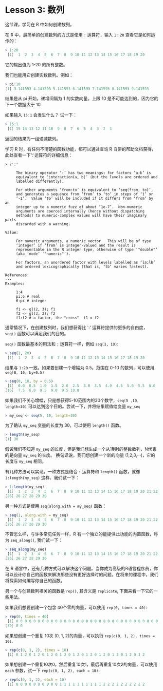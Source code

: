 # Lesson 3: 数列
这节课，学习在 R 中如何创建数列。

在 R 中，最简单的创建数列的方式是使用 `:` 运算符，输入 `1：20` 查看它是如何运作的：
~~~r
> 1:20
 [1]  1  2  3  4  5  6  7  8  9 10 11 12 13 14 15 16 17 18 19 20
~~~
它的输出值为 1-20 的所有整数。

我们也能用它创建实数数列。例如：
~~~r
> pi:10
[1] 3.141593 4.141593 5.141593 6.141593 7.141593 8.141593 9.141593
~~~
结果是从 pi 开始，递增间隔为 1 的实数向量。上限 10 是不可能达到的，因为它的下一个数据大于 10.

如果输入 `15:1` 会发生什么？ 试一下：
~~~r
> 15:1
 [1] 15 14 13 12 11 10  9  8  7  6  5  4  3  2  1
~~~
返回的结果为一组递减数列。

学习 R 时，有任何不清楚的函数功能，都可以通过查询 R 自带的帮助文档获得，此处查看一下':'运算符的详细信息：
~~~
> ?':'

     The binary operator ‘:’ has two meanings: for factors ‘a:b’ is
     equivalent to ‘interaction(a, b)’ (but the levels are ordered and
     labelled differently).

     For other arguments ‘from:to’ is equivalent to ‘seq(from, to)’,
     and generates a sequence from ‘from’ to ‘to’ in steps of ‘1’ or
     ‘-1’.  Value ‘to’ will be included if it differs from ‘from’ by an
     integer up to a numeric fuzz of about ‘1e-7’.  Non-numeric
     arguments are coerced internally (hence without dispatching
     methods) to numeric-complex values will have their imaginary parts
     discarded with a warning.

Value:

     For numeric arguments, a numeric vector.  This will be of type
     ‘integer’ if ‘from’ is integer-valued and the result is
     representable in the R integer type, otherwise of type ‘"double"’
     (aka ‘mode’ ‘"numeric"’).

     For factors, an unordered factor with levels labelled as ‘la:lb’
     and ordered lexicographically (that is, ‘lb’ varies fastest).

References:
···
Examples:

     1:4
     pi:6 # real
     6:pi # integer

     f1 <- gl(2, 3); f1
     f2 <- gl(3, 2); f2
     f1:f2 # a factor, the "cross"  f1 x f2
~~~
通常情况下，在创建数列时，我们想获得比 ':' 运算符提供的更多的自由度， `seq()` 函数可以满足我们的目的。

`seq()` 函数最基本的用法和 `:` 运算符一样，例如 `seq(1, 10)`:
~~~r
> seq(1, 20)
 [1]  1  2  3  4  5  6  7  8  9 10 11 12 13 14 15 16 17 18 19 20
~~~
结果与 `1:20` 一致。如果要创建一个增幅为 0.5，范围在 0-10 的数列，可以使用 `seq(0, 10, by=0.5)`
~~~r
> seq(0, 10, by = 0.5)
 [1]  0.0  0.5  1.0  1.5  2.0  2.5  3.0  3.5  4.0  4.5  5.0  5.5  6.0  6.5  7.0
[16]  7.5  8.0  8.5  9.0  9.5 10.0
~~~
如果我们不关心增幅，只是想获得5-10范围内的30个数字，`seq(5 ,10, length=30)` 可以达到这个目的。尝试一下，并将结果赋值给变量 `my_seq`
~~~r
> my_seq <- seq(5, 10, length=30)
~~~
为了确认 `my_seq` 变量的长度为 30，可以使用 `length()` 函数。
~~~r
> length(my_seq)
[1] 30
~~~
假设我们不知道 `my_seq` 的长度，但是我们想生成一个从1到N的整数数列，N代表的是向量 `my_seq` 的长度。 换句话说，我们想创建一个新的向量 (1,2,3,···)，它的长度与 `my_seq` 相同。

有几种方法可以实现。一种方式是结合 `:` 运算符和 `length()` 函数，就像 `1:length(my_seq)` 这样，我们试一下：
~~~r
> 1:length(my_seq)
 [1]  1  2  3  4  5  6  7  8  9 10 11 12 13 14 15 16 17 18 19 20 21 22 23 24 25
[26] 26 27 28 29 30
~~~
另一种方式是使用 `seq(along.with = my_seq)` 函数：
~~~r
> seq(1, along.with = my_seq)
 [1]  1  2  3  4  5  6  7  8  9 10 11 12 13 14 15 16 17 18 19 20 21 22 23 24 25
[26] 26 27 28 29 30
~~~
不管怎么样，与许多常见任务一样，R 有一个独立的能提供此功能的内置函数，称为 `seq_along()`, 我们试一下：
~~~r
> seq_along(my_seq)
 [1]  1  2  3  4  5  6  7  8  9 10 11 12 13 14 15 16 17 18 19 20 21 22 23 24 25
[26] 26 27 28 29 30
~~~
在 R 语言中，还有几种方式可以解决这个问题。当你成为高级的R语言程序员，你可以设计你自己的函数来解决那些没有更好选择时的问题。在将来的课程中，我们将探索如何编写你自己的函数。

另一个与创建数列相关的函数是 `rep()`, 其含义是 `replicate`, 下面来看一下它的一些用法。

如果我们想要创建一个包含 40个零的向量，可以使用 `rep(0, times = 40)`:
~~~r
> rep(0, times = 40)
 [1] 0 0 0 0 0 0 0 0 0 0 0 0 0 0 0 0 0 0 0 0 0 0 0 0 0 0 0 0 0 0 0 0 0 0 0 0 0 0
[39] 0 0
~~~
如果想创建一个重复 10次 (0, 1, 2)的向量，可以执行 `rep(c(0, 1, 2), times = 10)`.
~~~r
> rep(c(0, 1, 2), times = 10)
 [1] 0 1 2 0 1 2 0 1 2 0 1 2 0 1 2 0 1 2 0 1 2 0 1 2 0 1 2 0 1 2
~~~
如果想创建一个重复10次0，然后重复10次1，最后再重复10次2的向量，可以使用 `each` 参数，试一下 `rep(c(0, 1, 2), each = 10)`:
~~~r
> rep(c(0, 1, 2), each = 10)
 [1] 0 0 0 0 0 0 0 0 0 0 1 1 1 1 1 1 1 1 1 1 2 2 2 2 2 2 2 2 2 2
~~~